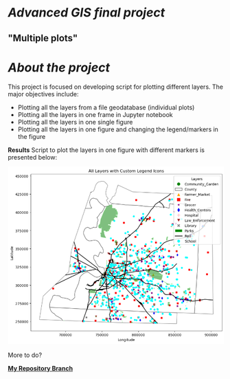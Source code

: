 # *Advanced GIS final project*
## **"Multiple plots"**

# ***About the project***
This project is focused on developing script for plotting different layers. The major objectives include:
- Plotting all the layers from a file geodatabase (individual plots)
- Plotting all the  layers in one frame in Jupyter notebook
- Plotting all the layers in one single figure
- Plotting all the layers in one figure and changing the legend/markers in the figure

**Results** 
Script to plot the layers in one figure with different markers is presented below:

![graphic](images/Project_plot.png)

More to do?



[**My Repository Branch**](https://github.com/KarinaAnzar/GIS_Plotting.git)
